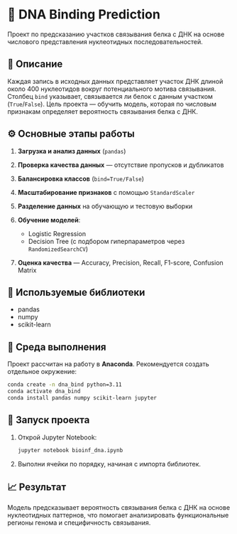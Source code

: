 # 🧬 DNA Binding Prediction

Проект по предсказанию участков связывания белка с ДНК на основе числового представления нуклеотидных последовательностей.

## 📖 Описание

Каждая запись в исходных данных представляет участок ДНК длиной около 400 нуклеотидов вокруг потенциального мотива связывания.
Столбец `bind` указывает, связывается ли белок с данным участком (`True`/`False`).
Цель проекта — обучить модель, которая по числовым признакам определяет вероятность связывания белка с ДНК.

## ⚙️ Основные этапы работы

1. **Загрузка и анализ данных** (`pandas`)
2. **Проверка качества данных** — отсутствие пропусков и дубликатов
3. **Балансировка классов** (`bind=True/False`)
4. **Масштабирование признаков** с помощью `StandardScaler`
5. **Разделение данных** на обучающую и тестовую выборки
6. **Обучение моделей**:

   * Logistic Regression
   * Decision Tree (с подбором гиперпараметров через `RandomizedSearchCV`)
7. **Оценка качества** — Accuracy, Precision, Recall, F1-score, Confusion Matrix

## 🧩 Используемые библиотеки

* pandas
* numpy
* scikit-learn

## 🧠 Среда выполнения

Проект рассчитан на работу в **Anaconda**.
Рекомендуется создать отдельное окружение:

```bash
conda create -n dna_bind python=3.11
conda activate dna_bind
conda install pandas numpy scikit-learn jupyter
```

## 🚀 Запуск проекта

1. Открой Jupyter Notebook:

   ```bash
   jupyter notebook bioinf_dna.ipynb
   ```
2. Выполни ячейки по порядку, начиная с импорта библиотек.

## 📈 Результат

Модель предсказывает вероятность связывания белка с ДНК на основе нуклеотидных паттернов, что помогает анализировать функциональные регионы генома и специфичность связывания.
